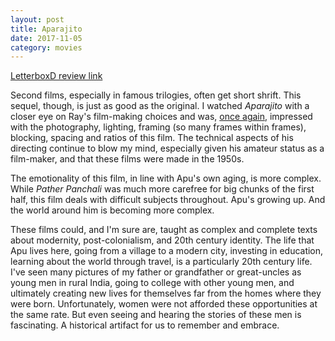 ```yaml
---
layout: post
title: Aparajito
date: 2017-11-05
category: movies
---
```

 
[LetterboxD review link](https://letterboxd.com/samarthbhaskar/film/aparajito/)

Second films, especially in famous trilogies, often get short shrift. This sequel, though, is just as good as the original. I watched <em>Aparajito</em> with a closer eye on Ray's film-making choices and was, <a href="https://letterboxd.com/samarthbhaskar/film/pather-panchali/">once again</a>, impressed with the photography, lighting, framing (so many frames within frames), blocking, spacing and ratios of this film. The technical aspects of his directing continue to blow my mind, especially given his amateur status as a film-maker, and that these films were made in the 1950s.

The emotionality of this film, in line with Apu's own aging, is more complex. While <em>Pather Panchali</em> was much more carefree for big chunks of the first half, this film deals with difficult subjects throughout. Apu's growing up. And the world around him is becoming more complex. 

These films could, and I'm sure are, taught as complex and complete texts about modernity, post-colonialism, and 20th century identity. The life that Apu lives here, going from a village to a modern city, investing in education, learning about the world through travel, is a particularly 20th century life. I've seen many pictures of my father or grandfather or great-uncles as young men in rural India, going to college with other young men, and ultimately creating new lives for themselves far from the homes where they were born. Unfortunately, women were not afforded these opportunities at the same rate. But even seeing and hearing the stories of these men is fascinating. A historical artifact for us to remember and embrace.